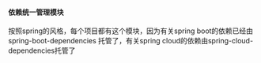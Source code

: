 #### 依赖统一管理模块
按照spring的风格，每个项目都有这个模块，因为有关spring boot的依赖已经由spring-boot-dependencies 托管了，有关spring cloud的依赖由spring-cloud-dependencies托管了